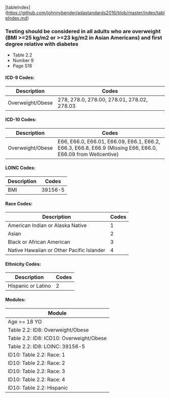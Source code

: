 [tableIndex] (https://github.com/johnnybender/adastandards2016/blob/master/index/tableIndex.md)

### **Testing should be considered in all adults who are overweight (BMI >=25 kg/m2 or >=23 kg/m2 in Asian Americans) and first degree relative with diabetes**
* Table 2.2
* Number 9
* Page S16

#### ICD-9 Codes:

Description | Codes
----------- | -----
Overweight/Obese | 278, 278.0, 278.00, 278.01, 278.02, 278.03

#### ICD-10 Codes:

Description | Codes
----------- | -----
Overweight/Obese | E66, E66.0, E66.01, E66.09, E66.1, E66.2, E66.3, E66.8, E66.9 (Missing E66, E66.0, E66.09 from Wellcentive)

#### LOINC Codes:

Description | Codes
----------- | -----
BMI | 39156-5

#### Race Codes:

Description | Codes
----------- | -----
American Indian or Alaska Native | 1
Asian | 2
Black or African American | 3
Native Hawaiian or Other Pacific Islander | 4

#### Ethnicity Codes:

Description | Codes
----------- | -----
Hispanic or Latino | 2

#### Modules:

Module |
------ |
Age >= 18 YO |
Table 2.2: ID8: Overweight/Obese |
Table 2.2: ID8: ICD10: Overweight/Obese |
Table 2.2: ID8: LOINC: 39156-5 |
ID10: Table 2.2: Race: 1 |
ID10: Table 2.2: Race: 2 |
ID10: Table 2.2: Race: 3 |
ID10: Table 2.2: Race: 4 |
ID10: Table 2.2: Hispanic |
